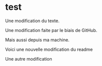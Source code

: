 # test

Une modification du texte.

Une modification faite par le biais de GitHub.

Mais aussi depuis ma machine.

Voici une nouvelle modification du readme

Une autre modification